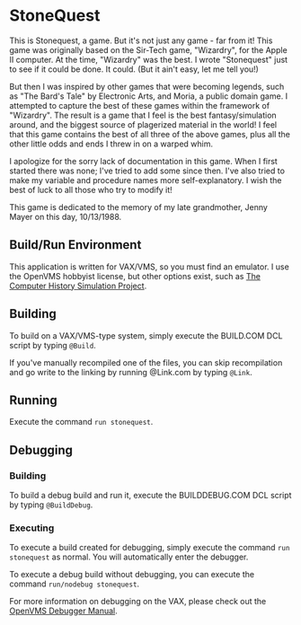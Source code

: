 # StoneQuest

This is Stonequest, a game.  But it's not just any game - far from it!  This
game was originally based on the Sir-Tech game, "Wizardry", for the Apple II
computer.  At the time, "Wizardry" was the best.  I wrote "Stonequest" just
to see if it could be done.  It could.  (But it ain't easy, let me tell you!)

But then I was inspired by other games that were becoming legends, such as
"The Bard's Tale" by Electronic Arts, and Moria, a public domain game.  I
attempted to capture the best of these games within the framework of
"Wizardry".  The result is a game that I feel is the best fantasy/simulation
around, and the biggest source of plagerized material in the world!  I feel
that this game contains the best of all three of the above games, plus all
the other little odds and ends I threw in on a warped whim.

I apologize for the sorry lack of documentation in this game.  When I first
started there was none; I've tried to add some since then.  I've also tried
to make my variable and procedure names more self-explanatory.  I wish the
best of luck to all those who try to modify it!

This game is dedicated to the memory of my late grandmother, Jenny Mayer 
on this day, 10/13/1988.

## Build/Run Environment

This application is written for VAX/VMS, so you must find an emulator. I use
the OpenVMS hobbyist license, but other options exist, such as
[The Computer History Simulation Project](https://github.com/simh/simh).

## Building

To build on a VAX/VMS-type system, simply execute the BUILD.COM DCL script by
typing ```@Build```.

If you've manually recompiled one of the files, you can skip recompilation and
go write to the linking by running @Link.com by typing ```@Link```.

## Running

Execute the command ```run stonequest```.

## Debugging

### Building
To build a debug build and run it, execute the BUILDDEBUG.COM DCL script by
typing ```@BuildDebug```.

### Executing
To execute a build created for debugging, simply execute the command `run stonequest`
as normal. You will automatically enter the debugger.

To execute a debug build without debugging, you can execute the command
`run/nodebug stonequest`.

For more information on debugging on the VAX, please check out
the [OpenVMS Debugger Manual](https://docs.vmssoftware.com/docs/HP_OpenVMS_Debugger.pdf).


